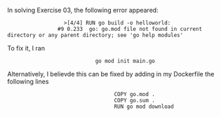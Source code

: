 

In solving Exercise 03, the following error appeared:
                         
                         
                      >[4/4] RUN go build -o helloworld:
                    #9 0.233  go: go.mod file not found in current directory or any parent directory; see 'go help modules'
                    
                    
To fix it, I ran
                     
                                go mod init main.go
                                
                          
 Alternatively, I believde this can be fixed by adding in my Dockerfile the following lines
 
                                      COPY go.mod .
                                      COPY go.sum .
                                      RUN go mod download
